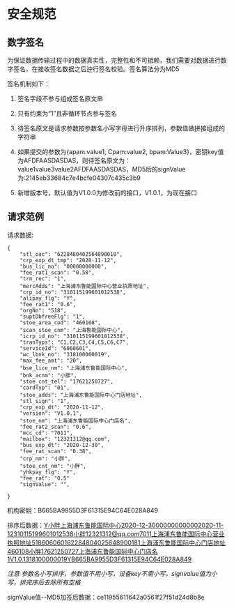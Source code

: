 # 安全规范

## 数字签名

为保证数据传输过程中的数据真实性，完整性和不可抵赖，我们需要对数据进行数字签名，在接收签名数据之后迚行签名校验。签名算法分为MD5

签名机制如下：

1. 签名字段不参与组成签名原文串
2. 只有约束为“1”且非循环节点参与签名

3. 待签名原文是请求参数按参数名小写字母进行升序排列，参数值做拼接组成的字符串

4. 如果提交的参数为{apam:value1, Cpam:value2, bpam:Value3}，密钥key值为AFDFAASDASDAS，则待签名原文为：value1value3value2AFDFAASDASDAS，MD5后的signValue为:2145eb33684c7e4bcfe04307c435c3b9

5. 新增版本号，默认值为V1.0.0为修改前的接口，V1.0.1，为现在接口

## 请求范例

请求数据:

```
{
    "stl_oac": "6228480402564890018",
    "crp_exp_dt_tmp": "2020-11-12",
    "bus_lic_no": "00000000000",
    "fee_rat1_scan": "0.58",
    "trm_rec": "1",
    "mercAdds": "上海浦东鲁能国际中心营业执照地址",
    "crp_id_no": "310115199601012538",
    "alipay_flg": "Y",
    "fee_rat1": "0.6",
    "orgNo": "518",
    "suptDbfreeFlg": "1",
    "stoe_area_cod": "460108",
    "scan_stoe_cnm": "上海鲁能国际中心",
    "icrp_id_no": "310115199601012538",
    "tranTyps": "C1,C2,C3,C4,C5,C6,C7",
    "serviceId": "6060601",
    "wc_lbnk_no": "318100000019",
    "max_fee_amt": "20",
    "bse_lice_nm": "上海浦东鲁能国际中心",
    "bnk_acnm": "小胖",
    "stoe_cnt_tel": "17621250727",
    "cardTyp": "01",
    "stoe_adds": "上海浦东鲁能国际中心门店地址",
    "stl_sign": "1",
    "crp_exp_dt": "2020-11-12",
    "version": "V1.0.1",
    "stoe_nm": "上海浦东鲁能国际中心门店名",
    "fee_rat2_scan": "0.6",
    "mcc_cd": "7011",
    "mailbox": "12321312@qq.com",
    "bus_exp_dt": "2020-12-30",
    "fee_rat_scan": "0.38",
    "crp_nm": "小胖",
    "stoe_cnt_nm": "小胖",
    "yhkpay_flg": "Y",
    "fee_rat": "0.5"
    "signValue": "",

}
```

机构密钥：B665BA9955D3F61315E94C64E028A849

排序后数据：Y小胖上海浦东鲁能国际中心2020-12-30000000000002020-11-12310115199601012538小胖12321312@qq.com7011上海浦东鲁能国际中心营业执照地址518606060162284804025648900181上海浦东鲁能国际中心门店地址460108小胖17621250727上海浦东鲁能国际中心门店名1V1.0.1318100000019YB665BA9955D3F61315E94C64E028A849

_注意 参数名小写排序，参数值不用小写，设备key不需小写，signvalue值为小写，排完序后去除所有空格_

signValue值--MD5加签后数据：ce11955611642a0561f27f51d24d8b8e

